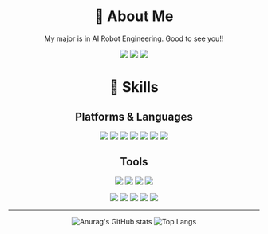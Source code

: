 <!--
**1stApplePie/1stApplePie** is a ✨ _special_ ✨ repository because its `README.md` (this file) appears on your GitHub profile.

Here are some ideas to get you started:

- 🔭 I’m currently working on ...
- 🌱 I’m currently learning ...
- 👯 I’m looking to collaborate on ...
- 🤔 I’m looking for help with ...
- 💬 Ask me about ...
- 📫 How to reach me: ...
- 😄 Pronouns: ...
- ⚡ Fun fact: ...
-->
<div align="center">

# 🌱 About Me
My major is in AI Robot Engineering. Good to see you!!<br>

<a href="https://1stapplepie.github.io/" target="_blank"><img src="https://img.shields.io/badge/Blog-181717?style=flat-square&logo=GitHub&logoColor=white"/></a>
<a href="https://www.instagram.com/nb7o2/" target="_blank"><img src="https://img.shields.io/badge/nb702-E4405F?style=flat-square&logo=Instagram&logoColor=white"/></a>
<img src="https://img.shields.io/badge/chanwoo6422@naver.com-03C75A?style=flat-square&logo=Naver&logoColor=white"/>


# 💪 Skills

## Platforms & Languages

<img src="https://img.shields.io/badge/ROS-22314E?style=flat-square&logo=ROS&logoColor=white"/> <img src="https://img.shields.io/badge/Python-3776AB?style=flat-square&logo=Python&logoColor=white"/> 
<img src="https://img.shields.io/badge/C++-00599C?style=flat-square&logo=C++&logoColor=white"/>
<img src="https://img.shields.io/badge/Ubuntu-E95420?style=flat-square&logo=Ubuntu&logoColor=white"/>
<img src="https://img.shields.io/badge/Linux Mint-87CF3E?style=flat-square&logo=Linux Mint&logoColor=white"/>
<img src="https://img.shields.io/badge/tensorflow-FF6F00?style=flat-square&logo=tensorflow&logoColor=white"/> 
<img src="https://img.shields.io/badge/OpenCV-5C3EE8?style=flat-square&logo=OpenCV&logoColor=white"/> 

## Tools
<img src="https://img.shields.io/badge/Visual Studio-5C2D91?style=flat-square&logo=Visual Studio&logoColor=white"/> <img src="https://img.shields.io/badge/Visual Studio Code-007ACC?style=flat-square&logo=Visual Studio Code&logoColor=white"/> 
<img src="https://img.shields.io/badge/PyCharm-000000?style=flat-square&logo=Pycharm&logoColor=white"/>
<img src="https://img.shields.io/badge/Jupyter-F37626?style=flat-square&logo=Jupyter&logoColor=white"/><br>

<img src="https://img.shields.io/badge/VirtualBox-183A61?style=flat-square&logo=VirtualBox&logoColor=white"/> <img src="https://img.shields.io/badge/VMware-607078?style=flat-square&logo=VMware&logoColor=white"/>
<img src="https://img.shields.io/badge/GitHub-181717?style=flat-square&logo=GitHub&logoColor=white"/>
<img src="https://img.shields.io/badge/Git-F05032?style=flat-square&logo=Git&logoColor=white"/>
<img src="https://img.shields.io/badge/3D Cad-000000?style=flat-square&logo=Autodesk&logoColor=white"/> 
  
<hr>
  
![Anurag's GitHub stats](https://github-readme-stats.vercel.app/api?username=1stApplePie&show_icons=true&theme=tokyonight)
  ![Top Langs](https://github-readme-stats.vercel.app/api/top-langs/?username=1stApplePie&layout=compact&theme=tokyonight)
  
</div>
